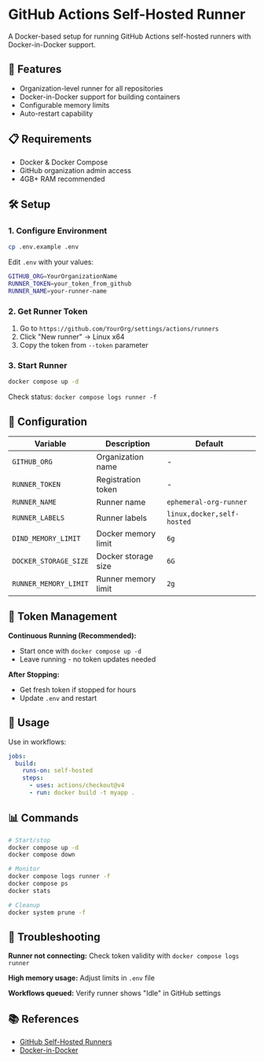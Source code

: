 # GitHub Actions Self-Hosted Runner

A Docker-based setup for running GitHub Actions self-hosted runners with Docker-in-Docker support.

## 🚀 Features

- Organization-level runner for all repositories
- Docker-in-Docker support for building containers
- Configurable memory limits
- Auto-restart capability

## 📋 Requirements

- Docker & Docker Compose
- GitHub organization admin access
- 4GB+ RAM recommended

## 🛠️ Setup

### 1. Configure Environment

```bash
cp .env.example .env
```

Edit `.env` with your values:

```bash
GITHUB_ORG=YourOrganizationName
RUNNER_TOKEN=your_token_from_github
RUNNER_NAME=your-runner-name
```

### 2. Get Runner Token

1. Go to `https://github.com/YourOrg/settings/actions/runners`
2. Click "New runner" → Linux x64
3. Copy the token from `--token` parameter

### 3. Start Runner

```bash
docker compose up -d
```

Check status: `docker compose logs runner -f`

## 🔧 Configuration

| Variable | Description | Default |
|----------|-------------|---------|
| `GITHUB_ORG` | Organization name | - |
| `RUNNER_TOKEN` | Registration token | - |
| `RUNNER_NAME` | Runner name | `ephemeral-org-runner` |
| `RUNNER_LABELS` | Runner labels | `linux,docker,self-hosted` |
| `DIND_MEMORY_LIMIT` | Docker memory limit | `6g` |
| `DOCKER_STORAGE_SIZE` | Docker storage size | `6G` |
| `RUNNER_MEMORY_LIMIT` | Runner memory limit | `2g` |

## 🔄 Token Management

**Continuous Running (Recommended):**
- Start once with `docker compose up -d`  
- Leave running - no token updates needed

**After Stopping:**
- Get fresh token if stopped for hours
- Update `.env` and restart

## 🎯 Usage

Use in workflows:

```yaml
jobs:
  build:
    runs-on: self-hosted
    steps:
      - uses: actions/checkout@v4
      - run: docker build -t myapp .
```

## 📊 Commands

```bash
# Start/stop
docker compose up -d
docker compose down

# Monitor
docker compose logs runner -f
docker compose ps
docker stats

# Cleanup
docker system prune -f
```

## 🚨 Troubleshooting

**Runner not connecting:** Check token validity with `docker compose logs runner`

**High memory usage:** Adjust limits in `.env` file

**Workflows queued:** Verify runner shows "Idle" in GitHub settings

## 📚 References

- [GitHub Self-Hosted Runners](https://docs.github.com/en/actions/hosting-your-own-runners)
- [Docker-in-Docker](https://hub.docker.com/_/docker)
